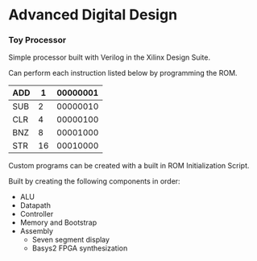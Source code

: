 # Advanced Digital Design
### Toy Processor


Simple processor built with Verilog in the Xilinx Design Suite.

Can perform each instruction listed below by programming the ROM.

| ADD | 1  | 00000001 |
|-----|----|----------|
| SUB | 2  | 00000010 |
| CLR | 4  | 00000100 |
| BNZ | 8  | 00001000 |
| STR | 16 | 00010000 |

Custom programs can be created with a built in ROM Initialization Script.

Built by creating the following components in order:
- ALU
- Datapath
- Controller
- Memory and Bootstrap
- Assembly
  - Seven segment display
  - Basys2 FPGA synthesization
